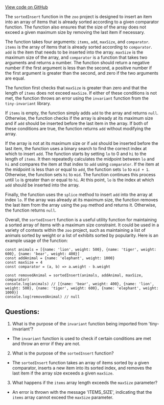 [View code on GitHub](zoo-labs/zoo/blob/master/zdk/src/functions/sortedInsert.ts)

The `sortedInsert` function in the `zoo` project is designed to insert an item into an array of items that is already sorted according to a given comparator function. The function also ensures that the size of the array does not exceed a given maximum size by removing the last item if necessary. 

The function takes four arguments: `items`, `add`, `maxSize`, and `comparator`. `items` is the array of items that is already sorted according to `comparator`. `add` is the item that needs to be inserted into the array. `maxSize` is the maximum size of the array, and `comparator` is a function that takes two arguments and returns a number. The function should return a negative number if the first argument is less than the second, a positive number if the first argument is greater than the second, and zero if the two arguments are equal.

The function first checks that `maxSize` is greater than zero and that the length of `items` does not exceed `maxSize`. If either of these conditions is not met, the function throws an error using the `invariant` function from the `tiny-invariant` library.

If `items` is empty, the function simply adds `add` to the array and returns `null`. Otherwise, the function checks if the array is already at its maximum size and if `add` should be inserted before the last item in the array. If both of these conditions are true, the function returns `add` without modifying the array.

If the array is not at its maximum size or if `add` should be inserted before the last item, the function uses a binary search to find the correct index at which to insert `add`. The function starts by setting `lo` to 0 and `hi` to the length of `items`. It then repeatedly calculates the midpoint between `lo` and `hi` and compares the item at that index to `add` using `comparator`. If the item at the midpoint is less than or equal to `add`, the function sets `lo` to `mid + 1`. Otherwise, the function sets `hi` to `mid`. The function continues this process until `lo` is greater than or equal to `hi`. At this point, `lo` is the index at which `add` should be inserted into the array.

Finally, the function uses the `splice` method to insert `add` into the array at index `lo`. If the array was already at its maximum size, the function removes the last item from the array using the `pop` method and returns it. Otherwise, the function returns `null`.

Overall, the `sortedInsert` function is a useful utility function for maintaining a sorted array of items with a maximum size constraint. It could be used in a variety of contexts within the `zoo` project, such as maintaining a list of animals sorted by weight or a list of exhibits sorted by popularity. Here is an example usage of the function:

```
const animals = [{name: 'lion', weight: 500}, {name: 'tiger', weight: 600}, {name: 'bear', weight: 400}]
const addAnimal = {name: 'elephant', weight: 1000}
const maxSize = 4
const comparator = (a, b) => a.weight - b.weight

const removedAnimal = sortedInsert(animals, addAnimal, maxSize, comparator)
console.log(animals) // [{name: 'bear', weight: 400}, {name: 'lion', weight: 500}, {name: 'tiger', weight: 600}, {name: 'elephant', weight: 1000}]
console.log(removedAnimal) // null
```
## Questions: 
 1. What is the purpose of the `invariant` function being imported from 'tiny-invariant'?
- The `invariant` function is used to check if certain conditions are met and throw an error if they are not.

2. What is the purpose of the `sortedInsert` function?
- The `sortedInsert` function takes an array of items sorted by a given comparator, inserts a new item into its sorted index, and removes the last item if the array size exceeds a given `maxSize`.

3. What happens if the `items` array length exceeds the `maxSize` parameter?
- An error is thrown with the message 'ITEMS_SIZE', indicating that the `items` array cannot exceed the `maxSize` parameter.